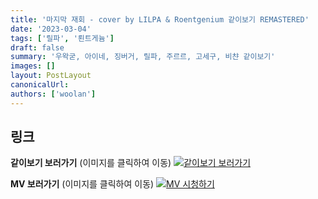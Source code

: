```yaml
---
title: '마지막 재회 - cover by LILPA & Roentgenium 같이보기 REMASTERED'
date: '2023-03-04'
tags: ['릴파', '뢴트게늄']
draft: false
summary: '우왁굳, 아이네, 징버거, 릴파, 주르르, 고세구, 비챤 같이보기'
images: []
layout: PostLayout
canonicalUrl:
authors: ['woolan']
---
```


## 링크

**같이보기 보러가기** (이미지를 클릭하여 이동)
[![같이보기 보러가기](https://cdn.discordapp.com/attachments/1135756712759013437/1135758630910697602/banner.png)](https://cafe.naver.com/steamindiegame/10119885)

**MV 보러가기** (이미지를 클릭하여 이동)
[![MV 시청하기](https://i.ytimg.com/vi/K-5WdjbCYnk/maxresdefault.jpg)](https://youtu.be/K-5WdjbCYnk)
